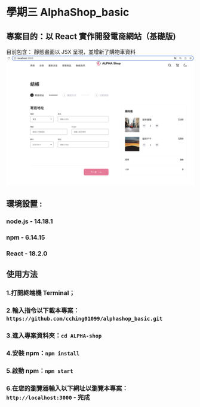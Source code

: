 # 學期三 AlphaShop_basic

## 專案目的：以 React 實作開發電商網站（基礎版)

目前包含： 靜態畫面以 JSX 呈現，並增新了購物車資料
![Index page about alphashop_basic_cart](./public/alphashop_basic_cart.png)

## 環境設置 :

### node.js - 14.18.1

### npm - 6.14.15

### React - 18.2.0

## 使用方法

### 1.打開終端機 Terminal；

### 2.輸入指令以下載本專案：`https://github.com/cching01099/alphashop_basic.git`

### 3.進入專案資料夾：`cd ALPHA-shop`

### 4.安裝 npm：`npm install`

### 5.啟動 npm：`npm start`

### 6.在您的瀏覽器輸入以下網址以瀏覽本專案： `http://localhost:3000` - 完成
